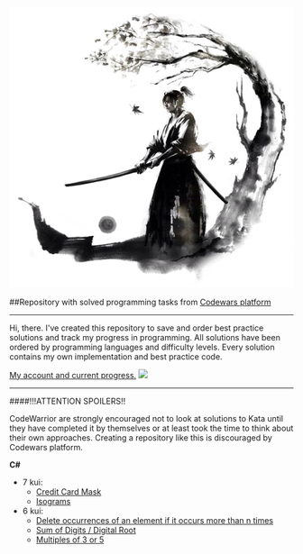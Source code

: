 
![](warrior.png)

##Repository with solved programming tasks from [Codewars platform](https://www.codewars.com/)

***

Hi, there.
I've created this repository to save and order best practice solutions and track my progress in programming. All solutions have been ordered by programming languages and difficulty levels. Every solution contains my own implementation and best practice code.

[My account and current progress.](https://www.codewars.com/users/Du4b)
![](https://www.codewars.com/users/Du4b/badges/large)

***

####!!!ATTENTION SPOILERS!!

CodeWarrior are strongly encouraged not to look at solutions to Kata until they have completed it by themselves or at least took the time to think about their own approaches.
Creating a repository like this is discouraged by Codewars platform.

**C#**

* 7 kui:
  * [Credit Card Mask](C\#/7kui/CreditCardMask/)
  * [Isograms](C\#/7kui/Isograms/)
* 6 kui:
  * [Delete occurrences of an element if it occurs more than n times](C\#/6kui/DeleteOccurrencesOfAnElementIfItOccursMoreThanNTimes/)
  * [Sum of Digits / Digital Root](C\#/6kui/SumOfDigitsOrDigitalRoot/)
  * [Multiples of 3 or 5](C\#/6kui/MultiplesOf3Or5/)
  
  